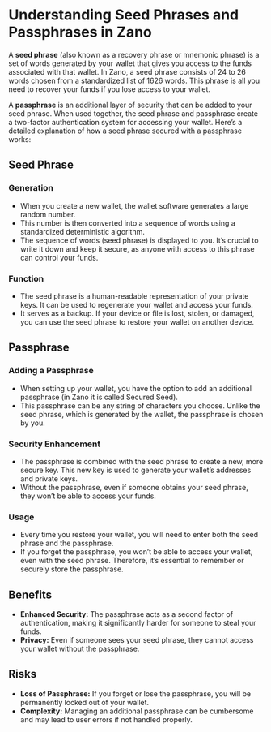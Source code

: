 # Understanding Seed Phrases and Passphrases in Zano

A **seed phrase** (also known as a recovery phrase or mnemonic phrase) is a set of words generated by your wallet that gives you access to the funds associated with that wallet. In Zano, a seed phrase consists of 24 to 26 words chosen from a standardized list of 1626 words. This phrase is all you need to recover your funds if you lose access to your wallet.

A **passphrase** is an additional layer of security that can be added to your seed phrase. When used together, the seed phrase and passphrase create a two-factor authentication system for accessing your wallet.
Here’s a detailed explanation of how a seed phrase secured with a passphrase works:

## Seed Phrase

### Generation

- When you create a new wallet, the wallet software generates a large random number.
- This number is then converted into a sequence of words using a standardized deterministic algorithm.
- The sequence of words (seed phrase) is displayed to you. It’s crucial to write it down and keep it secure, as anyone with access to this phrase can control your funds.

### Function

- The seed phrase is a human-readable representation of your private keys. It can be used to regenerate your wallet and access your funds.
- It serves as a backup. If your device or file is lost, stolen, or damaged, you can use the seed phrase to restore your wallet on another device.

## Passphrase

### Adding a Passphrase

- When setting up your wallet, you have the option to add an additional passphrase (in Zano it is called Secured Seed).
- This passphrase can be any string of characters you choose. Unlike the seed phrase, which is generated by the wallet, the passphrase is chosen by you.

### Security Enhancement

- The passphrase is combined with the seed phrase to create a new, more secure key. This new key is used to generate your wallet’s addresses and private keys.
- Without the passphrase, even if someone obtains your seed phrase, they won’t be able to access your funds.

### Usage

- Every time you restore your wallet, you will need to enter both the seed phrase and the passphrase.
- If you forget the passphrase, you won’t be able to access your wallet, even with the seed phrase. Therefore, it’s essential to remember or securely store the passphrase.

## Benefits

- **Enhanced Security:** The passphrase acts as a second factor of authentication, making it significantly harder for someone to steal your funds.
- **Privacy:** Even if someone sees your seed phrase, they cannot access your wallet without the passphrase.

## Risks

- **Loss of Passphrase:** If you forget or lose the passphrase, you will be permanently locked out of your wallet.
- **Complexity:** Managing an additional passphrase can be cumbersome and may lead to user errors if not handled properly.
